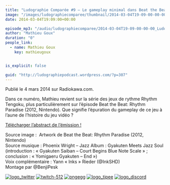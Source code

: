 ```yaml
---
title: "Ludographie Comparée #9 – Le gameplay minimal dans Beat the Beat"
image: "/images/ludographiecomparee/thumbnail/2014-03-04T19-09-00-00-00_LudographieCompare9LegameplayminimaldansBeattheBeat.jpg"
date: 2014-03-04T19:09:00+00:00

episode_mp3: "/audio/ludographiecomparee/2014-03-04T19-09-00-00-00_LudographieCompare9LegameplayminimaldansBeattheBeat.mp3"
author: "Mathieu Goux"
duration: "0"
people_link: 
  - name: Mathieu Goux
    key: mathieugoux


is_explicit: false

guid: "http://ludographiepodcast.wordpress.com/?p=307"
---
```


<PodcastHeader/>

<!-- ECRIRE LA DESCRIPTION DE L'EPISODE SOUS CETTE LIGNE -->
<p>Publié le 4 mars 2014 sur Radiokawa.com.</p>
<p>Dans ce numéro, Mathieu revient sur la série des jeux de rythme Rhythm Tengoku, plus particulièrement sur l’épisode Beat the Beat: Rhythm Paradise (2012, Nintendo). Que signifie l’épuration du gameplay de ce jeu à l’aune de l’histoire du jeu vidéo ?</p>
<p><a title="LC9-abstract" href="/resources/ludographiecomparee/2014-03-04T19-09-00-00-00_LudographieCompare9LegameplayminimaldansBeattheBeat/lc9-abstract.pdf" rel="nofollow">Télécharger l’abstract de l’émission !</a></p>
<p></p>
<a href="" rel="nofollow"></a>
 
<p>Source image :&nbsp; Artwork de Beat the Beat: Rhythm Paradise (2012, Nintendo)<br>
Source musique : Phoenix Wright – Jazz Album : Gyakuten Meets Jazz Soul (introduction : «&nbsp;Gyakuten Saiban – Court Begins Blue Note Scale&nbsp;» ; conclusion : «&nbsp;Yomigaeru Gyakuten – End&nbsp;»)<br>
Voix complémentaire : Yann «&nbsp;Inks&nbsp;» Rieder (@InkSHD)<br>
Montage par @BenjiPesk</p>


<tr>
<td><a href="https://twitter.com/Gouximan" rel="nofollow"><img src="/resources/ludographiecomparee/2014-03-04T19-09-00-00-00_LudographieCompare9LegameplayminimaldansBeattheBeat/logo_twitter-1.png" alt="logo_twitter"></a></td>
<td><a href="https://www.twitch.tv/mathieugoux" rel="nofollow"><img src="/resources/ludographiecomparee/2014-03-04T19-09-00-00-00_LudographieCompare9LegameplayminimaldansBeattheBeat/twitch-512-1.png" alt="twitch-512"></a></td>
<td><a href="https://www.youtube.com/user/MattTheFatalifieur/videos" rel="nofollow"><img src="/resources/ludographiecomparee/2014-03-04T19-09-00-00-00_LudographieCompare9LegameplayminimaldansBeattheBeat/pngegg.png" alt="pngegg"></a></td>
<td><a href="http://fr.tipeee.com/calvinball" rel="nofollow"><img src="/resources/ludographiecomparee/2014-03-04T19-09-00-00-00_LudographieCompare9LegameplayminimaldansBeattheBeat/logo_tipee-1.png" alt="logo_tipee"></a></td>
<td><a href="https://discord.com/invite/4RnA9v7" rel="nofollow"><img src="/resources/ludographiecomparee/2014-03-04T19-09-00-00-00_LudographieCompare9LegameplayminimaldansBeattheBeat/logo_discord-1.png" alt="logo_discord"></a></td>
</tr>




